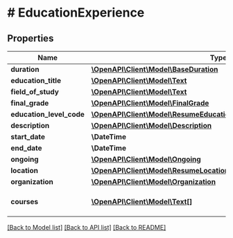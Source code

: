 # # EducationExperience

## Properties

Name | Type | Description | Notes
------------ | ------------- | ------------- | -------------
**duration** | [**\OpenAPI\Client\Model\BaseDuration**](BaseDuration.md) |  | [optional]
**education_title** | [**\OpenAPI\Client\Model\Text**](Text.md) |  | [optional]
**field_of_study** | [**\OpenAPI\Client\Model\Text**](Text.md) |  | [optional]
**final_grade** | [**\OpenAPI\Client\Model\FinalGrade**](FinalGrade.md) |  | [optional]
**education_level_code** | [**\OpenAPI\Client\Model\ResumeEducationExperiencesEducationLevelCode**](ResumeEducationExperiencesEducationLevelCode.md) |  | [optional]
**description** | [**\OpenAPI\Client\Model\Description**](Description.md) |  | [optional]
**start_date** | **\DateTime** |  | [optional]
**end_date** | **\DateTime** |  | [optional]
**ongoing** | [**\OpenAPI\Client\Model\Ongoing**](Ongoing.md) |  | [optional]
**location** | [**\OpenAPI\Client\Model\ResumeLocationsLocation**](ResumeLocationsLocation.md) |  | [optional]
**organization** | [**\OpenAPI\Client\Model\Organization**](Organization.md) |  | [optional]
**courses** | [**\OpenAPI\Client\Model\Text[]**](Text.md) | List of attended courses. | [optional]

[[Back to Model list]](../../README.md#models) [[Back to API list]](../../README.md#endpoints) [[Back to README]](../../README.md)
